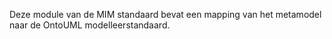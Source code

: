 Deze module van de MIM standaard bevat een mapping van het metamodel naar de OntoUML modelleerstandaard.

